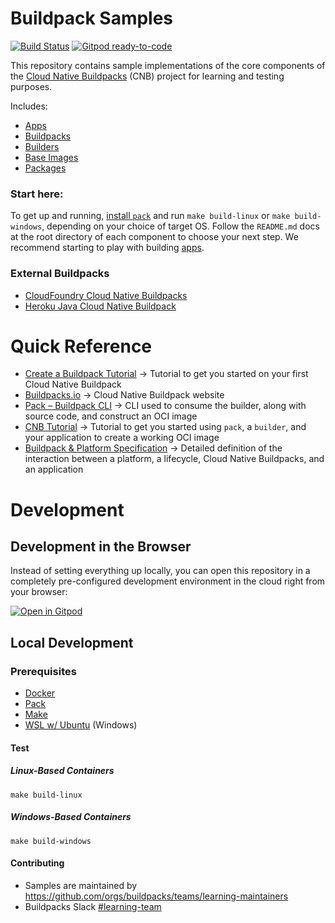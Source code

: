 # Buildpack Samples 
[![Build Status](https://github.com/buildpacks/samples/workflows/Build%20and%20Deploy/badge.svg?branch=main)](https://github.com/buildpacks/samples/actions) [![Gitpod ready-to-code](https://img.shields.io/badge/Gitpod-ready--to--code-blue?logo=gitpod)](https://gitpod.io/#https://github.com/buildpacks/samples)

This repository contains sample implementations of the core components of the [Cloud Native Buildpacks](https://buildpacks.io/) (CNB) project for learning and testing purposes.

Includes:

- [Apps](apps/)
- [Buildpacks](buildpacks/)
- [Builders](builders/)
- [Base Images](base-images/)
- [Packages](packages/)


### Start here:

To get up and running, [install `pack`](https://buildpacks.io/docs/install-pack/) and run `make build-linux` or `make build-windows`, depending on your choice of target OS.
Follow the `README.md` docs at the root directory of each component to choose your next step. We recommend starting to play with building [apps](./apps).


### External Buildpacks

* [CloudFoundry Cloud Native Buildpacks](https://hub.docker.com/r/cloudfoundry/cnb)
* [Heroku Java Cloud Native Buildpack](https://github.com/heroku/java-buildpack)

# Quick Reference
- [Create a Buildpack Tutorial](https://buildpacks.io/docs/buildpack-author-guide/create-buildpack/) &rarr; Tutorial to get you started on your first Cloud Native Buildpack
- [Buildpacks.io](https://buildpacks.io/) &rarr; Cloud Native Buildpack website
- [Pack – Buildpack CLI](https://github.com/buildpacks/pack) &rarr; CLI used to consume the builder, along with source code, and construct an OCI image
- [CNB Tutorial](https://buildpacks.io/docs/app-journey/) &rarr; Tutorial to get you started using `pack`, a `builder`, and your application to create a working OCI image
- [Buildpack & Platform Specification](https://github.com/buildpacks/spec) &rarr; Detailed definition of the interaction between a platform, a lifecycle, Cloud Native Buildpacks, and an application


# Development

## Development in the Browser
Instead of setting everything up locally, you can open this repository in a completely pre-configured development environment in the cloud right from your browser:

[![Open in Gitpod](https://gitpod.io/button/open-in-gitpod.svg)](https://gitpod.io/#https://github.com/buildpacks/samples)

## Local Development
### Prerequisites

- [Docker](https://hub.docker.com/search/?type=edition&offering=community)
- [Pack](https://buildpacks.io/docs/install-pack/)
- [Make](https://www.gnu.org/software/make/)
- [WSL w/ Ubuntu](https://docs.microsoft.com/en-us/windows/wsl/install-win10) (Windows)

#### Test

##### Linux-Based Containers

```shell script
make build-linux
```

##### Windows-Based Containers

```shell script
make build-windows
```

#### Contributing
- Samples are maintained by https://github.com/orgs/buildpacks/teams/learning-maintainers
- Buildpacks Slack [#learning-team](https://buildpacks.slack.com/archives/CST4A3ECV)
